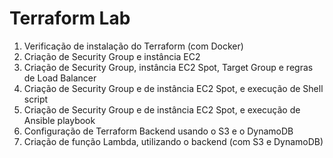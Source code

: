 # Terraform Lab
1. Verificação de instalação do Terraform (com Docker)
2. Criação de Security Group e instância EC2
3. Criação de Security Group, instância EC2 Spot, Target Group e regras de Load Balancer
4. Criação de Security Group e de instância EC2 Spot, e execução de Shell script
5. Criação de Security Group e de instância EC2 Spot, e execução de Ansible playbook
6. Configuração de Terraform Backend usando o S3 e o DynamoDB
7. Criação de função Lambda, utilizando o backend (com S3 e DynamoDB)
